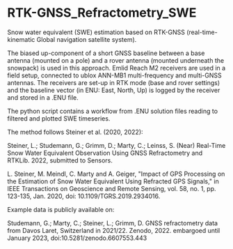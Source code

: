 # RTK-GNSS_Refractometry_SWE

Snow water equivalent (SWE) estimation based on RTK-GNSS (real-time-kinematic Global navigation satellite system).

The biased up-component of a short GNSS baseline between a base antenna (mounted on a pole) and a rover antenna (mounted underneath the snowpack) is used in this approach. Emlid Reach M2 receivers are used in a field setup, connected to ublox ANN-MB1 multi-frequency and multi-GNSS antennas. The receivers are set-up in RTK mode (base and rover settings) and the baseline vector (in ENU: East, North, Up) is logged by the receiver and stored in a .ENU file.

The python script contains a workflow from .ENU solution files reading to filtered and plotted SWE timeseries.


The method follows Steiner et al. (2020, 2022):

Steiner, L.; Studemann, G.; Grimm, D.; Marty, C.; Leinss, S. (Near) Real-Time Snow Water Equivalent Observation Using GNSS Refractometry and RTKLib. 2022, submitted to Sensors.

L. Steiner, M. Meindl, C. Marty and A. Geiger, "Impact of GPS Processing on the Estimation of Snow Water Equivalent Using Refracted GPS Signals," in IEEE Transactions on Geoscience and Remote Sensing, vol. 58, no. 1, pp. 123-135, Jan. 2020, doi: 10.1109/TGRS.2019.2934016.

Example data is publicly available on:

Studemann, G.; Marty, C.; Steiner, L.; Grimm, D. GNSS refractometry data from Davos Laret, Switzerland in 2021/22. Zenodo, 2022. embargoed until January 2023, doi:10.5281/zenodo.6607553.443

